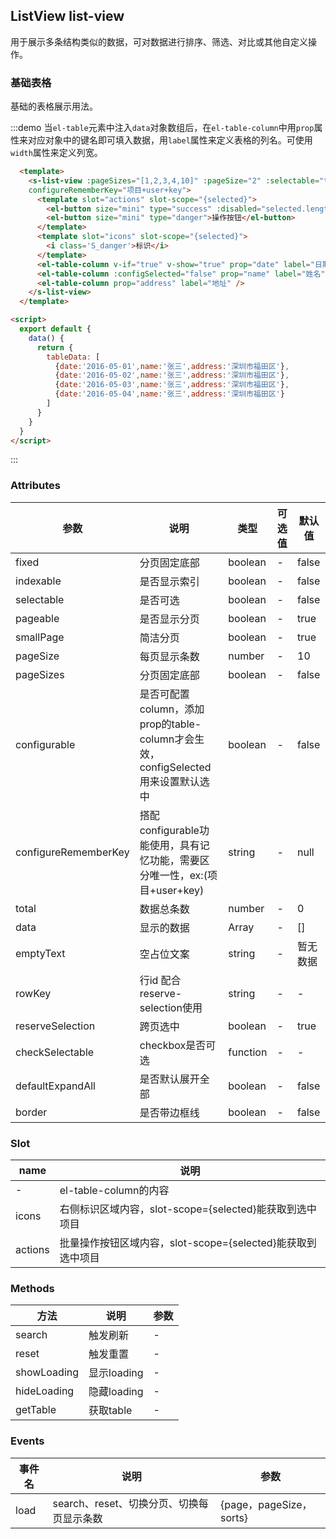 ## ListView list-view
用于展示多条结构类似的数据，可对数据进行排序、筛选、对比或其他自定义操作。
### 基础表格 
基础的表格展示用法。

:::demo 当`el-table`元素中注入`data`对象数组后，在`el-table-column`中用`prop`属性来对应对象中的键名即可填入数据，用`label`属性来定义表格的列名。可使用`width`属性来定义列宽。
```html
  <template>
    <s-list-view :pageSizes="[1,2,3,4,10]" :pageSize="2" :selectable="true" :data="tableData" :indexable="true" :configurable="true"
    configureRememberKey="项目+user+key">
      <template slot="actions" slot-scope="{selected}">
        <el-button size="mini" type="success" :disabled="selected.length===0">操作按钮</el-button>
        <el-button size="mini" type="danger">操作按钮</el-button>
      </template>
      <template slot="icons" slot-scope="{selected}">
        <i class='S_danger'>标识</i>
      </template>
      <el-table-column v-if="true" v-show="true" prop="date" label="日期" width="180" />
      <el-table-column :configSelected="false" prop="name" label="姓名" width="180" />
      <el-table-column prop="address" label="地址" />
    </s-list-view>
  </template>

<script>
  export default {
    data() {
      return {
        tableData: [
          {date:'2016-05-01',name:'张三',address:'深圳市福田区'},
          {date:'2016-05-02',name:'张三',address:'深圳市福田区'},
          {date:'2016-05-03',name:'张三',address:'深圳市福田区'},
          {date:'2016-05-04',name:'张三',address:'深圳市福田区'}
        ]
      }
    }
  }
</script>
```
:::
### Attributes
|     参数       |         说明        |   类型    |    可选值    |   默认值    |
|---------------|---------------------|-----------|-------------|------------|
|fixed          |分页固定底部           | boolean   | -           | false       |
|indexable      |是否显示索引           | boolean   | -           | false       |
|selectable     |是否可选              | boolean   | -           | false       |
|pageable       |是否显示分页           | boolean   | -           | true       |
|smallPage      |简洁分页              | boolean   | -           | true       |
|pageSize       |每页显示条数           | number   | -           | 10       |
|pageSizes      |分页固定底部           | boolean   | -           | false       |
|configurable   |是否可配置column，添加prop的table-column才会生效，configSelected用来设置默认选中| boolean   | -           | false       |
|configureRememberKey |搭配configurable功能使用，具有记忆功能，需要区分唯一性，ex:(项目+user+key) | string   | -           | null       |
|total          |数据总条数             | number   | -           | 0       |
|data           |显示的数据            | Array     | -           | []       |
|emptyText      |空占位文案            | string   | -             | 暂无数据       |
|rowKey         |行id  配合reserve-selection使用    | string   | -           | -       |
|reserveSelection  |跨页选中           | boolean   | -           | true       |
|checkSelectable   |checkbox是否可选   |  function   | -           | -       |
|defaultExpandAll  |是否默认展开全部           | boolean   | -           | false       |
|border          |是否带边框线           | boolean   | -           | false       |

### Slot
|     name    |         说明            |
|-------------|-------------------------|
|-            |el-table-column的内容    |
|icons        |右侧标识区域内容，slot-scope={selected}能获取到选中项目  |
|actions      |批量操作按钮区域内容，slot-scope={selected}能获取到选中项目  |

### Methods
|   方法    |    说明      |    参数    |
|-----------|-------------|-----------|
|search     | 触发刷新  |-|
|reset      |触发重置 |-|
|showLoading|显示loading|-|
|hideLoading|隐藏loading|-|
|getTable   | 获取table |-|

### Events
|   事件名    |    说明      |    参数    |
|-----------|-------------|-----------|
|load       |search、reset、切换分页、切换每页显示条数 | {page，pageSize，sorts} |


